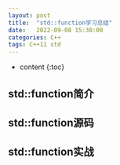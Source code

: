 ```yaml
---
layout: post
title:  "std::function学习总结"
date:   2022-09-08 15:38:00
categories: C++
tags: C++11 std
---
```


* content
{:toc}

## std::function简介
## std::function源码
## std::function实战
